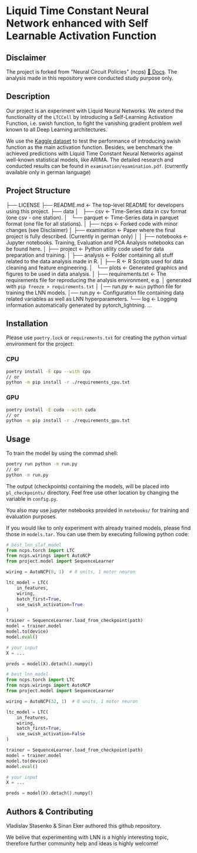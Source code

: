 # Liquid Time Constant Neural Network enhanced with Self Learnable Activation Function

## Disclaimer
The project is forked from "Neural Circuit Policies" (ncps) [📖 Docs](https://ncps.readthedocs.io/en/latest/index.html). The analysis made in this repository were conducted study purpose only.

## Description
Our project is an experiment with Liquid Neural Networks. We extend the functionality of the `LTCCell` by introducing a Self-Learning Activation Function, i.e. swish function, to fight the vanishing gradient problem well known to all Deep Learning architectures.

We use the [Kaggle dataset](https://www.kaggle.com/datasets/robikscube/hourly-energy-consumption) to test the performance of introducing swish function as the main activation function. Besides, we benchmark the achieved predictions with Liquid Time Constant Neural Networks against well-known statistical models, like ARIMA. The detailed research and conducted results can be found in `examination/examination.pdf`. (currently available only in german language)

## Project Structure
├── LICENSE
├── README.md          <- The top-level README for developers using this project.
├── data
│   ├── csv            <- Time-Series data in csv format (one csv - one station).
│   └── parquet        <- Time-Series data in parquet format (one file for all stations).
│
├── ncps               <- Forked code with minor changes (see Disclaimer)
│
├── examination        <- Paper where the final project is fully described. (Currently in german only)
│
│
├── notebooks          <- Jupyter notebooks. Training, Evaluation and PCA Analysis notebooks can be found here.
│
├── project            <- Python utility code used for data preparation and training.
│
├── analysis            <- Folder containing all stuff related to the data analysis made in R.
│   ├── R               <- R Scripts used for data cleaning and feature engineering.
│   └── plots           <- Generated graphics and figures to be used in data analysis.
│
├── requirements.txt   <- The requirements file for reproducing the analysis environment, e.g.
│                         generated with `pip freeze > requirements.txt`
│
│── run.py            <- `main` python file for training the LNN models.
│── run.py            <- Configuration file containing data related variables as well as LNN hyperparameters.
└── log               <- Logging information automatically generated by pytorch_lightning.
...

## Installation
Please use `poetry.lock` or `requirements.txt` for creating the python virtual environment for the project:

### CPU
```bash
poetry install -E cpu --with cpu
// or
python -m pip install -r ./requirements_cpu.txt
```

### GPU
```bash
poetry install -E cuda --with cuda
// or
python -m pip install -r ./requirements_gpu.txt
```

## Usage
To train the model by using the commad shell:
```bash
poetry run python -m run.py
// or
python -m run.py
```
The output (checkpoints) containing the models, will be placed into `pl_checkpoints/` directory. Feel free use other location by changing the variable in `config.py`.

You also may use jupyter notebooks provided in `notebooks/` for training and evaluation purposes.

If you would like to only experiment with already trained models, please find those in `models.tar`. You can use them by executing following python code:

```python
# best_lnn_slaf_model
from ncps.torch import LTC
from ncps.wirings import AutoNCP
from project.model import SequenceLearner

wiring = AutoNCP(8, 1)  # 8 units, 1 motor neuron

ltc_model = LTC(
    in_features,
    wiring,
    batch_first=True,
    use_swish_activation=True
)

trainer = SequenceLearner.load_from_checkpoint(path)
model = trainer.model
model.to(device)
model.eval()

# your input
X = ...

preds = model(X).detach().numpy()
```

```python
# best_lnn_model
from ncps.torch import LTC
from ncps.wirings import AutoNCP
from project.model import SequenceLearner

wiring = AutoNCP(32, 1)  # 8 units, 1 motor neuron

ltc_model = LTC(
    in_features,
    wiring,
    batch_first=True,
    use_swish_activation=False
)

trainer = SequenceLearner.load_from_checkpoint(path)
model = trainer.model
model.to(device)
model.eval()

# your input
X = ...

preds = model(X).detach().numpy()
```

## Authors & Contributing
Vladislav Stasenko & Sinan Eker authored this github repository.

We belive that experimenting with LNN is a highly interesting topic, therefore further community help and ideas is highly welcome!
